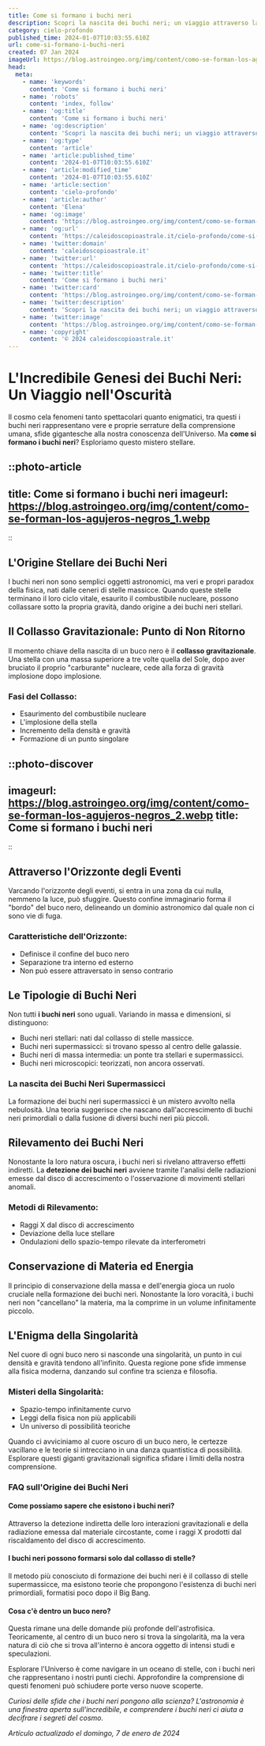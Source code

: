 ```yaml
---
title: Come si formano i buchi neri
description: Scopri la nascita dei buchi neri; un viaggio attraverso la fisica stellare e le ultime scoperte astronomiche in semplici passaggi!
category: cielo-profondo
published_time: 2024-01-07T10:03:55.610Z
url: come-si-formano-i-buchi-neri
created: 07 Jan 2024
imageUrl: https://blog.astroingeo.org/img/content/como-se-forman-los-agujeros-negros_1.webp
head:
  meta:
    - name: 'keywords'
      content: 'Come si formano i buchi neri'
    - name: 'robots'
      content: 'index, follow'
    - name: 'og:title'
      content: 'Come si formano i buchi neri'
    - name: 'og:description'
      content: 'Scopri la nascita dei buchi neri; un viaggio attraverso la fisica stellare e le ultime scoperte astronomiche in semplici passaggi!'
    - name: 'og:type'
      content: 'article'
    - name: 'article:published_time'
      content: '2024-01-07T10:03:55.610Z'
    - name: 'article:modified_time'
      content: '2024-01-07T10:03:55.610Z'
    - name: 'article:section'
      content: 'cielo-profondo'
    - name: 'article:author'
      content: 'Elena'
    - name: 'og:image'
      content: 'https://blog.astroingeo.org/img/content/como-se-forman-los-agujeros-negros_1.webp'
    - name: 'og:url'
      content: 'https://caleidoscopioastrale.it/cielo-profondo/come-si-formano-i-buchi-neri'
    - name: 'twitter:domain'
      content: 'caleidoscopioastrale.it'
    - name: 'twitter:url'
      content: 'https://caleidoscopioastrale.it/cielo-profondo/come-si-formano-i-buchi-neri'
    - name: 'twitter:title'
      content: 'Come si formano i buchi neri'
    - name: 'twitter:card'
      content: 'https://blog.astroingeo.org/img/content/como-se-forman-los-agujeros-negros_1.webp'
    - name: 'twitter:description'
      content: 'Scopri la nascita dei buchi neri; un viaggio attraverso la fisica stellare e le ultime scoperte astronomiche in semplici passaggi!'
    - name: 'twitter:image'
      content: 'https://blog.astroingeo.org/img/content/como-se-forman-los-agujeros-negros_1.webp'
    - name: 'copyright'
      content: '© 2024 caleidoscopioastrale.it'
---
```

# L'Incredibile Genesi dei Buchi Neri: Un Viaggio nell'Oscurità

Il cosmo cela fenomeni tanto spettacolari quanto enigmatici, tra questi i buchi neri rappresentano vere e proprie serrature della comprensione umana, sfide gigantesche alla nostra conoscenza dell'Universo. Ma **come si formano i buchi neri**? Esploriamo questo mistero stellare.

::photo-article
---
title: Come si formano i buchi neri
imageurl: https://blog.astroingeo.org/img/content/como-se-forman-los-agujeros-negros_1.webp
---
::

## L'Origine Stellare dei Buchi Neri

I buchi neri non sono semplici oggetti astronomici, ma veri e propri paradox della fisica, nati dalle ceneri di stelle massicce. Quando queste stelle terminano il loro ciclo vitale, esaurito il combustibile nucleare, possono collassare sotto la propria gravità, dando origine a dei buchi neri stellari.

## Il Collasso Gravitazionale: Punto di Non Ritorno

Il momento chiave della nascita di un buco nero è il **collasso gravitazionale**. Una stella con una massa superiore a tre volte quella del Sole, dopo aver bruciato il proprio "carburante" nucleare, cede alla forza di gravità implosione dopo implosione.

### Fasi del Collasso:

- Esaurimento del combustibile nucleare
- L'implosione della stella
- Incremento della densità e gravità
- Formazione di un punto singolare

::photo-discover
---
imageurl: https://blog.astroingeo.org/img/content/como-se-forman-los-agujeros-negros_2.webp
title: Come si formano i buchi neri
---
::

## Attraverso l'Orizzonte degli Eventi

Varcando l'orizzonte degli eventi, si entra in una zona da cui nulla, nemmeno la luce, può sfuggire. Questo confine immaginario forma il "bordo" del buco nero, delineando un dominio astronomico dal quale non ci sono vie di fuga.

### Caratteristiche dell'Orizzonte:

- Definisce il confine del buco nero
- Separazione tra interno ed esterno
- Non può essere attraversato in senso contrario

## Le Tipologie di Buchi Neri

Non tutti **i buchi neri** sono uguali. Variando in massa e dimensioni, si distinguono:

- Buchi neri stellari: nati dal collasso di stelle massicce.
- Buchi neri supermassicci: si trovano spesso al centro delle galassie.
- Buchi neri di massa intermedia: un ponte tra stellari e supermassicci.
- Buchi neri microscopici: teorizzati, non ancora osservati.

### La nascita dei Buchi Neri Supermassicci

La formazione dei buchi neri supermassicci è un mistero avvolto nella nebulosità. Una teoria suggerisce che nascano dall'accrescimento di buchi neri primordiali o dalla fusione di diversi buchi neri più piccoli.

## Rilevamento dei Buchi Neri

Nonostante la loro natura oscura, i buchi neri si rivelano attraverso effetti indiretti. La **detezione dei buchi neri** avviene tramite l'analisi delle radiazioni emesse dal disco di accrescimento o l'osservazione di movimenti stellari anomali.

### Metodi di Rilevamento:

- Raggi X dal disco di accrescimento
- Deviazione della luce stellare
- Ondulazioni dello spazio-tempo rilevate da interferometri

## Conservazione di Materia ed Energia

Il principio di conservazione della massa e dell'energia gioca un ruolo cruciale nella formazione dei buchi neri. Nonostante la loro voracità, i buchi neri non "cancellano" la materia, ma la comprime in un volume infinitamente piccolo.

## L'Enigma della Singolarità

Nel cuore di ogni buco nero si nasconde una singolarità, un punto in cui densità e gravità tendono all'infinito. Questa regione pone sfide immense alla fisica moderna, danzando sul confine tra scienza e filosofia.

### Misteri della Singolarità:

- Spazio-tempo infinitamente curvo
- Leggi della fisica non più applicabili
- Un universo di possibilità teoriche

Quando ci avviciniamo al cuore oscuro di un buco nero, le certezze vacillano e le teorie si intrecciano in una danza quantistica di possibilità. Esplorare questi giganti gravitazionali significa sfidare i limiti della nostra comprensione.

### FAQ sull'Origine dei Buchi Neri

#### Come possiamo sapere che esistono i buchi neri?

Attraverso la detezione indiretta delle loro interazioni gravitazionali e della radiazione emessa dal materiale circostante, come i raggi X prodotti dal riscaldamento del disco di accrescimento.

#### I buchi neri possono formarsi solo dal collasso di stelle?

Il metodo più conosciuto di formazione dei buchi neri è il collasso di stelle supermassicce, ma esistono teorie che propongono l'esistenza di buchi neri primordiali, formatisi poco dopo il Big Bang.

#### Cosa c'è dentro un buco nero?

Questa rimane una delle domande più profonde dell'astrofisica. Teoricamente, al centro di un buco nero si trova la singolarità, ma la vera natura di ciò che si trova all'interno è ancora oggetto di intensi studi e speculazioni.

Esplorare l'Universo è come navigare in un oceano di stelle, con i buchi neri che rappresentano i nostri punti ciechi. Approfondire la comprensione di questi fenomeni può schiudere porte verso nuove scoperte. 

_Curiosi delle sfide che i buchi neri pongono alla scienza? L'astronomia è una finestra aperta sull'incredibile, e comprendere i buchi neri ci aiuta a decifrare i segreti del cosmo._

_Artículo actualizado el domingo, 7 de enero de 2024_